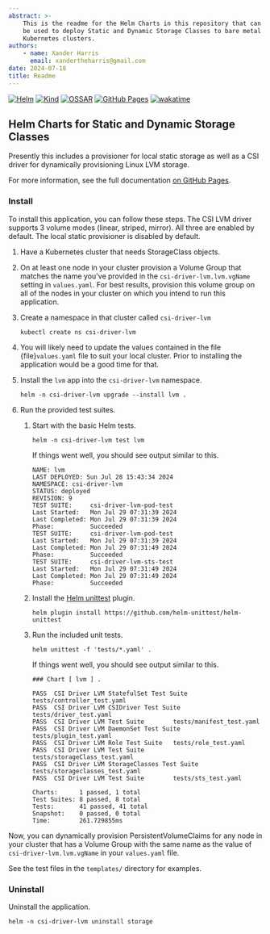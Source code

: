```yaml
---
abstract: >-
    This is the readme for the Helm Charts in this repository that can
    be used to deploy Static and Dynamic Storage Classes to bare metal
    Kubernetes clusters.
authors:
    - name: Xander Harris
      email: xandertheharris@gmail.com
date: 2024-07-18
title: Readme
---
```


[![Helm](https://img.shields.io/github/actions/workflow/status/edwardtheharris/helm-storage-classes/helm.yml?branch=main&style=flat-square&logo=helm&logoColor=%230F1689&logoSize=auto&label=helm)](https://github.com/edwardtheharris/helm-storage-classes/actions/workflows/helm.yml)
[![Kind](https://img.shields.io/github/actions/workflow/status/edwardtheharris/helm-storage-classes/kind.yml?branch=main&style=flat-square&logo=kubernetes&logoColor=%23326CE5&logoSize=auto&label=Kind)](https://github.com/edwardtheharris/helm-storage-classes/actions/workflows/kind.yml)
[![OSSAR](https://img.shields.io/github/actions/workflow/status/edwardtheharris/helm-storage-classes/ossar.yml?branch=main&style=flat-square&logo=githubactions&logoColor=%230F1689&logoSize=auto&label=OSSAR)](https://github.com/edwardtheharris/helm-storage-classes/actions/workflows/ossar.yml)
[![GitHub Pages](https://img.shields.io/github/actions/workflow/status/edwardtheharris/helm-storage-classes/ossar.yml?branch=main&style=flat-square&logo=githubpages&logoColor=%23222222&logoSize=auto&label=GitHub%20Pages)](https://github.com/edwardtheharris/helm-storage-classes/actions/workflows/pages.yml)
[![wakatime](https://wakatime.com/badge/github/edwardtheharris/helm-storage-classes.svg)](https://wakatime.com/badge/github/edwardtheharris/helm-storage-classes)

## Helm Charts for Static and Dynamic Storage Classes

Presently this includes a provisioner for local static storage as well as
a CSI driver for dynamically provisioning Linux LVM storage.

For more information, see the full documentation
[on GitHub Pages](https://edwardtheharris.github.io/helm-storage-classes/).

### Install

To install this application, you can follow these steps. The CSI LVM driver
supports 3 volume modes (linear, striped, mirror). All three are enabled by
default. The local static provisioner is disabled by default.

1. Have a Kubernetes cluster that needs StorageClass objects.
2. On at least one node in your cluster provision a Volume Group that matches
   the name you've provided in the `csi-driver-lvm.lvm.vgName` setting in
   `values.yaml`. For best results, provision this volume group on all of the
   nodes in your cluster on which you intend to run this application.
3. Create a namespace in that cluster called `csi-driver-lvm`

   ```shell
   kubectl create ns csi-driver-lvm
   ```

4. You will likely need to update the values contained in the file
   {file}`values.yaml` file to suit your local cluster. Prior to installing
   the application would be a good time for that.
5. Install the `lvm` app into the `csi-driver-lvm` namespace.

   ```shell
   helm -n csi-driver-lvm upgrade --install lvm .
   ```

6. Run the provided test suites.
   1. Start with the basic Helm tests.

      ```shell
      helm -n csi-driver-lvm test lvm
      ```

      If things went well, you should see output similar to this.

      ```shell
      NAME: lvm
      LAST DEPLOYED: Sun Jul 28 15:43:34 2024
      NAMESPACE: csi-driver-lvm
      STATUS: deployed
      REVISION: 9
      TEST SUITE:     csi-driver-lvm-pod-test
      Last Started:   Mon Jul 29 07:31:39 2024
      Last Completed: Mon Jul 29 07:31:39 2024
      Phase:          Succeeded
      TEST SUITE:     csi-driver-lvm-pod-test
      Last Started:   Mon Jul 29 07:31:39 2024
      Last Completed: Mon Jul 29 07:31:49 2024
      Phase:          Succeeded
      TEST SUITE:     csi-driver-lvm-sts-test
      Last Started:   Mon Jul 29 07:31:49 2024
      Last Completed: Mon Jul 29 07:31:49 2024
      Phase:          Succeeded
      ```

   2. Install the
      [Helm unittest](https://github.com/helm-unittest/helm-unittest) plugin.

      ```shell
      helm plugin install https://github.com/helm-unittest/helm-unittest
      ```

   3. Run the included unit tests.

      ```shell
      helm unittest -f 'tests/*.yaml' .
      ```

      If things went well, you should see output similar to this.

      ```shell
      ### Chart [ lvm ] .

      PASS  CSI Driver LVM StatefulSet Test Suite    tests/controller_test.yaml
      PASS  CSI Driver LVM CSIDriver Test Suite      tests/driver_test.yaml
      PASS  CSI Driver LVM Test Suite        tests/manifest_test.yaml
      PASS  CSI Driver LVM DaemonSet Test Suite      tests/plugin_test.yaml
      PASS  CSI Driver LVM Role Test Suite   tests/role_test.yaml
      PASS  CSI Driver LVM Test Suite        tests/storageClass_test.yaml
      PASS  CSI Driver LVM StorageClasses Test Suite tests/storageclasses_test.yaml
      PASS  CSI Driver LVM Test Suite        tests/sts_test.yaml

      Charts:      1 passed, 1 total
      Test Suites: 8 passed, 8 total
      Tests:       41 passed, 41 total
      Snapshot:    0 passed, 0 total
      Time:        261.729855ms
      ```

Now, you can dynamically provision PersistentVolumeClaims for any node in your
cluster that has a Volume Group with the same name as the value of
`csi-driver-lvm.lvm.vgName` in your `values.yaml` file.

See the test files in the `templates/` directory for examples.

### Uninstall

Uninstall the application.

```shell
helm -n csi-driver-lvm uninstall storage
```

